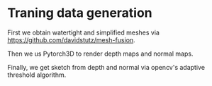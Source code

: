 # Traning data generation

First we obtain watertight and simplified meshes via https://github.com/davidstutz/mesh-fusion.

Then we us Pytorch3D to render depth maps and normal maps. 

Finally, we get sketch from depth and normal via opencv's adaptive threshold algorithm.
